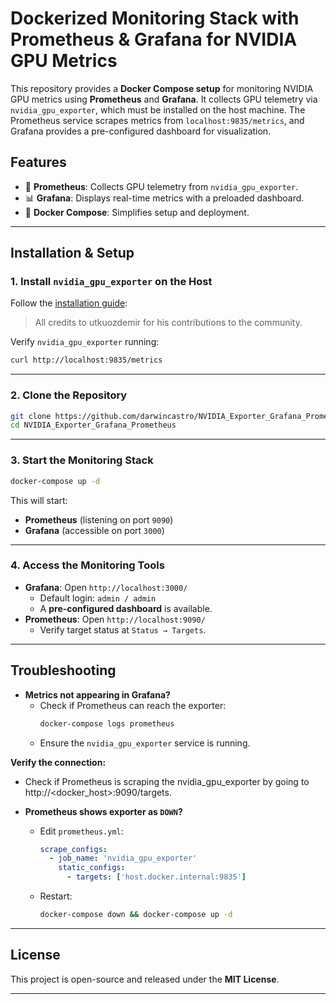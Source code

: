 # **Dockerized Monitoring Stack with Prometheus & Grafana for NVIDIA GPU Metrics**

This repository provides a **Docker Compose setup** for monitoring NVIDIA GPU metrics using **Prometheus** and **Grafana**. It collects GPU telemetry via `nvidia_gpu_exporter`, which must be installed on the host machine. The Prometheus service scrapes metrics from `localhost:9835/metrics`, and Grafana provides a pre-configured dashboard for visualization.

## **Features**
- 🚀 **Prometheus**: Collects GPU telemetry from `nvidia_gpu_exporter`.
- 📊 **Grafana**: Displays real-time metrics with a preloaded dashboard.
- 🔄 **Docker Compose**: Simplifies setup and deployment.

---

## **Installation & Setup**

### **1. Install `nvidia_gpu_exporter` on the Host**
Follow the [installation guide](https://github.com/utkuozdemir/nvidia_gpu_exporter/blob/master/INSTALL.md):

> All credits to utkuozdemir for his contributions to the community.

Verify `nvidia_gpu_exporter` running:

```sh
curl http://localhost:9835/metrics
```

---

### **2. Clone the Repository**
```sh
git clone https://github.com/darwincastro/NVIDIA_Exporter_Grafana_Prometheus.git
cd NVIDIA_Exporter_Grafana_Prometheus
```

---

### **3. Start the Monitoring Stack**
```sh
docker-compose up -d
```
This will start:
- **Prometheus** (listening on port `9090`)
- **Grafana** (accessible on port `3000`)

---

### **4. Access the Monitoring Tools**
- **Grafana**: Open `http://localhost:3000/`
  - Default login: `admin / admin`
  - A **pre-configured dashboard** is available.
- **Prometheus**: Open `http://localhost:9090/`
  - Verify target status at `Status → Targets`.

---

## **Troubleshooting**
- **Metrics not appearing in Grafana?**
  - Check if Prometheus can reach the exporter:
    ```sh
    docker-compose logs prometheus
    ```
  - Ensure the `nvidia_gpu_exporter` service is running.

**Verify the connection:**

- Check if Prometheus is scraping the nvidia_gpu_exporter by going to http://<docker_host>:9090/targets.

- **Prometheus shows exporter as `DOWN`?**
  - Edit `prometheus.yml`:
    ```yaml
    scrape_configs:
      - job_name: 'nvidia_gpu_exporter'
        static_configs:
          - targets: ['host.docker.internal:9835']
    ```
  - Restart:
    ```sh
    docker-compose down && docker-compose up -d
    ```

---

## **License**
This project is open-source and released under the **MIT License**.

---
